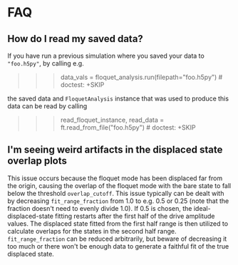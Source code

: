 # FAQ

## How do I read my saved data?

If you have run a previous simulation where you saved your data to `"foo.h5py"`, by calling e.g.

>>> data_vals = floquet_analysis.run(filepath="foo.h5py") # doctest: +SKIP

the saved data and `FloquetAnalysis` instance that was used to produce this data can be read by calling

>>> read_floquet_instance, read_data = ft.read_from_file("foo.h5py") # doctest: +SKIP


## I'm seeing weird artifacts in the displaced state overlap plots

This issue occurs because the floquet mode has been displaced far from the origin, causing the overlap of the floquet mode with the bare state to fall below the threshold `overlap_cutoff`. This issue typically can be dealt with by decreasing `fit_range_fraction` from 1.0 to e.g. 0.5 or 0.25 (note that the fraction doesn't need to evenly divide 1.0). If 0.5 is chosen, the ideal-displaced-state fitting restarts after the first half of the drive amplitude values. The displaced state fitted from the first half range is then utilized to calculate overlaps for the states in the second half range. `fit_range_fraction` can be reduced arbitrarily, but beware of decreasing it too much or there won't be enough data to generate a faithful fit of the true displaced state.
